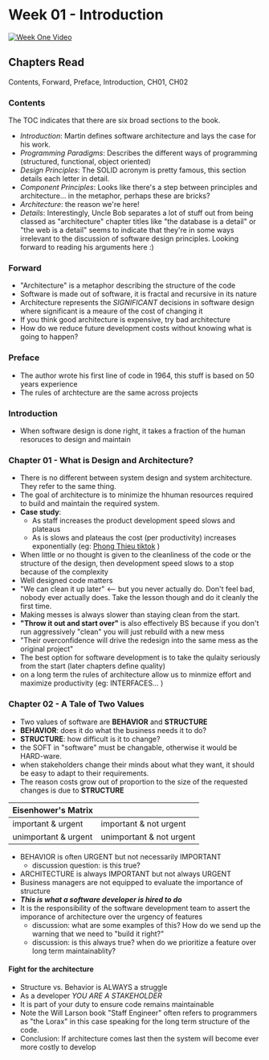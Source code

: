 # Week 01  - Introduction

[![Week One Video](https://img.youtube.com/vi/GPt0tETT1rk/0.jpg)](https://www.youtube.com/watch?v=GPt0tETT1rk)

## Chapters Read

Contents, Forward, Preface, Introduction, CH01, CH02 

### Contents

The TOC indicates that there are six broad sections to the book.

* *Introduction*: Martin defines software architecture and lays the case for his work.
* *Programming Paradigms*: Describes the different ways of programming (structured, functional, object oriented)
* *Design Principles*: The SOLID acronym is pretty famous, this section details each letter in detail. 
* *Component Principles*:  Looks like there's a step between principles and architecture... in the metaphor, perhaps these are bricks?
* *Architecture*: the reason we're here!
* *Details*: Interestingly, Uncle Bob separates a lot of stuff out from being classed as "architecture"  chapter titles like "the database is a detail" or "the web is a detail" seems to indicate that they're in some ways irrelevant to the discussion of software design principles. Looking forward to reading his arguments here :)   

### Forward

- "Architecture" is a metaphor describing the structure of the code
- Software is made out of software, it is fractal and recursive in its nature
- Architecture represents the *SIGNIFICANT* decisions in software design where significant is a meaure of the cost of changing it
- If you think good architecture is expensive, try bad architecture
- How do we reduce future development costs without knowing what is going to happen?

### Preface

- The author wrote his first line of code in 1964, this stuff is based on 50 years experience
- The rules of archtecture are the same across projects

### Introduction

- When software design is done right, it takes a fraction of the human resoruces to design and maintain

### Chapter 01 - What is Design and Architecture?

- There is no different between system design and system architecture. They refer to the same thing.
- The goal of architecture is to minimize the hhuman resources required to build and maintain the required system.
- **Case study**: 
  - As staff increases the product development speed slows and plateaus
  - As is slows and plateaus the cost (per productivity) increases exponentially (eg: [Phong Thieu tiktok](https://www.tiktok.com/@pgt__/video/6993791082811215110) )
- When little or no thought is given to the cleanliness of the code or the structure of the design, then development speed slows to a stop because of the complexity
- Well designed code matters
- "We can clean it up later" <-- but you never actually do. Don't feel bad, nobody ever actually does. Take the lesson though and do it cleanly the first time.
- Making messes is always slower than staying clean from the start.
- **"Throw it out and start over"** is also effectively BS because if you don't run aggressively "clean" you will just rebuild with a new mess
- "Their overconfidence will drive the redesign into the same mess as the original project"
- The best option for software development is to take the qulaity seriously from the start (later chapters define quality)
- on a long term the rules of architecture allow us to minmize effort and maximize productivity (eg: INTERFACES... )

### Chapter 02 - A Tale of Two Values

- Two values of software are **BEHAVIOR** and **STRUCTURE**
- **BEHAVIOR**: does it do what the business needs it to do? 
- **STRUCTURE**: how difficult is it to change?
- the SOFT in "software" must be changable, otherwise it would be HARD-ware. 
- when stakeholders change their minds about what they want, it should be easy to adapt to their requirements.
- The reason costs grow out of proportion to the size of the requested changes is due to **STRUCTURE**

| Eisenhower's Matrix |  |
|---|---|
| important & urgent | important & not urgent |
| unimportant & urgent | unimportant & not urgent |

- BEHAVIOR is often URGENT but not necessarily IMPORTANT
  - discussion question: is this true?
- ARCHITECTURE is always IMPORTANT but not always URGENT
- Business managers are not equipped to evaluate the importance of structure
- _**This is what a software developer is hired to do**_
- It is the responsibility of the software development team to assert the imporance of architecture over the urgency of features
  - discussion: what are some examples of this? How do we send up the warning that we need to "build it right?"
  - discussion: is this always true? when do we prioritize a feature over long term maintainablity?

#### Fight for the architecture

- Structure vs. Behavior is ALWAYS a struggle
- As a developer _YOU ARE A STAKEHOLDER_
- It is part of your duty to ensure code remains maintainable
- Note the Will Larson book "Staff Engineer" often refers to programmers as "the Lorax" in this case speaking for the long term structure of the code.
- Conclusion: If architecture comes last then the system will become ever more costly to develop
